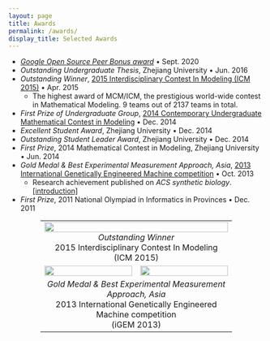 ```yaml
---
layout: page
title: Awards
permalink: /awards/
display_title: Selected Awards
---
```


- [*Google Open Source Peer Bonus award*](https://opensource.googleblog.com/2020/10/announcing-latest-google-open-source.html) • Sept. 2020
- *Outstanding Undergraduate Thesis*, Zhejiang University • Jun. 2016
- *Outstanding Winner*, [2015 Interdisciplinary Contest In Modeling (ICM 2015)](https://www.comap.com/undergraduate/contests/mcm/contests/2015/results/) • Apr. 2015
    - The highest award of MCM/ICM, the prestigious world-wide contest in Mathematical Modeling. 9 teams out of 2137 teams in total.
- *First Prize of Undergraduate Group*, [2014 Contemporary Undergraduate Mathematical Contest in Modeling](http://www.mcm.edu.cn/html_cn/node/252a2e1c3edcd257c78f37a156a81209.html) • Dec. 2014
- *Excellent Student Award*, Zhejiang University • Dec. 2014
- *Outstanding Student Leader Award*, Zhejiang University • Dec. 2014
- *First Prize*, 2014 Mathematical Contest in Modeling, Zhejiang University • Jun. 2014
- *Gold Medal & Best Experimental Measurement Approach, Asia*, [2013 International Genetically Engineered Machine competition](http://igem.org/Results?year=2013) • Oct. 2013
    - Research achievement published on *ACS synthetic biology*. [[introduction]]({{site.url}}/projects/#aptamer)
- *First Prize*, 2011 National Olympiad in Informatics in Provinces • Dec. 2011

<center>
<table style="border: 0px; width: 75%">
    <tr>        
        <td colspan="2">
            <center>
                <a href="{{site.url}}/assets/awards/ICM.jpg">
                    <img src="{{site.url}}/assets/awards/ICM.jpg" width="100%"/>
                </a>
                <i>Outstanding Winner</i><br />2015 Interdisciplinary Contest In Modeling (ICM 2015)
            </center>
        </td>
    </tr>
    <tr>
        <td width="50%">
            <center>
                <a href="{{site.url}}/assets/awards/iGEM_Measurement.jpg">
                    <img src="{{site.url}}/assets/awards/iGEM_Measurement.jpg" width="100%"/>
                </a>
            </center>
        </td>
        <td width="50%">
            <center>
                <a href="{{site.url}}/assets/awards/iGEM_World.jpg">
                    <img src="{{site.url}}/assets/awards/iGEM_World.jpg" width="100%"/>                    
                </a>
            </center>
        </td>
    </tr>
    <tr>        
        <td colspan="2">
            <center>
                <i>Gold Medal & Best Experimental Measurement Approach, Asia</i><br />2013 International Genetically Engineered Machine competition<br />
                (iGEM 2013)
            </center>
        </td>
    </tr>
</table>
</center>